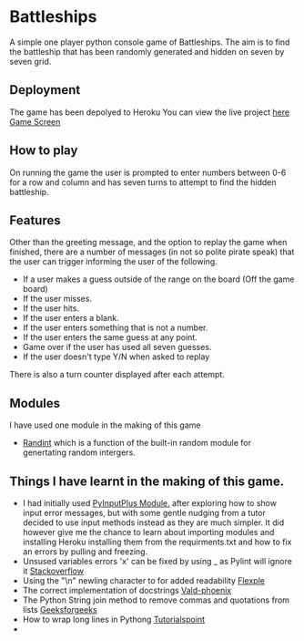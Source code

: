 # Battleships

A simple one player python console game of Battleships. The aim is to find the battleship that has been randomly generated and hidden on seven by seven grid.

## Deployment
The game has been depolyed to Heroku
You can view the live project [here](https://battleships-amj.herokuapp.com/)
[Game Screen](assets/HEROKU.png)

## How to play
On running the game the user is prompted to enter numbers between 0-6 for a row and column and has seven turns to attempt to find the hidden battleship. 

## Features
Other than the greeting message, and the option to replay the game when finished, there are a number of messages (in not so polite pirate speak) that the user can trigger informing the user of the following. 
- If a user makes a guess outside of the range on the board (Off the game board)
- If the user misses. 
- If the user hits. 
- If the user enters a blank. 
- If the user enters something that is not a number. 
- If the user enters the same guess at any point. 
- Game over if the user has used all seven guesses. 
- If the user doesn't type Y/N when asked to replay

There is also a turn counter displayed after each attempt.

## Modules
I have used one module in the making of this game

- [Randint](https://www.geeksforgeeks.org/python-randint-function/) which is a function of the built-in random module for genertating random intergers. 

## Things I have learnt in the making of this game. 
- I had initially used [PyInputPlus Module.](https://automatetheboringstuff.com/2e/chapter8/) after exploring how to show input error messages, but with some gentle nudging from a tutor decided to use input methods instead as they are much simpler. It did however give me the chance to learn about importing modules and installing Heroku installing them from the requirments.txt and how to fix an errors by pulling and freezing. 
- Unsused variables errors 'x' can be fixed by using _ as Pylint will ignore it [Stackoverflow](https://stackoverflow.com/questions/56542190/unused-variable-i-pylintunused-variable)
- Using the "\n" newling character to for added readability [Flexple](https://flexiple.com/python-new-line/#:~:text=In%20Python%2C%20the%20new%20line,displayed%20in%20a%20new%20line.)
- The correct implementation of docstrings [Vald-phoenix](https://vald-phoenix.github.io/pylint-errors/plerr/errors/basic/C0114.html)
- The Python String join method to remove commas and quotations from lists [Geeksforgeeks](https://www.geeksforgeeks.org/python-string-join-method/)
- How to wrap long lines in Pythong [Tutorialspoint](https://www.tutorialspoint.com/How-to-wrap-long-lines-in-Python#:~:text=The%20preferred%20way%20of%20wrapping,using%20a%20backslash%20looks%20better.)
- 
